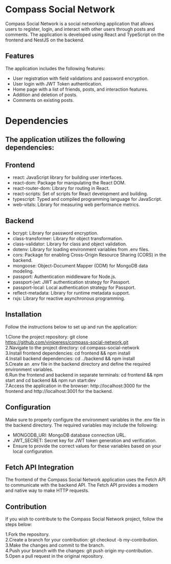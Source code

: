 # Compass Social Network

Compass Social Network is a social networking application that allows users to register, login, and interact with other users through posts and comments. The application is developed using React and TypeScript on the frontend and NestJS on the backend.

## Features
The application includes the following features:

- User registration with field validations and password encryption.<br/>
- User login with JWT Token authentication.<br/>
- Home page with a list of friends, posts, and interaction features.<br/>
- Addition and deletion of posts.<br/>
- Comments on existing posts.<br/>

# Dependencies

## The application utilizes the following dependencies:

## Frontend
* react: JavaScript library for building user interfaces.<br/>
* react-dom: Package for manipulating the React DOM.<br/>
* react-router-dom: Library for routing in React.<br/>
* react-scripts: Set of scripts for React development and building.<br/>
* typescript: Typed and compiled programming language for JavaScript.<br/>
* web-vitals: Library for measuring web performance metrics.<br/>

## Backend
* bcrypt: Library for password encryption.<br/>
* class-transformer: Library for object transformation.<br/>
* class-validator: Library for class and object validation.<br/>
* dotenv: Library for loading environment variables from .env files.<br/>
* cors: Package for enabling Cross-Origin Resource Sharing (CORS) in the backend.<br/>
* mongoose: Object-Document Mapper (ODM) for MongoDB data modeling.<br/>
* passport: Authentication middleware for Node.js.<br/>
* passport-jwt: JWT authentication strategy for Passport.<br/>
* passport-local: Local authentication strategy for Passport.<br/>
* reflect-metadata: Library for runtime metadata support.<br/>
* rxjs: Library for reactive asynchronous programming.<br/>

## Installation

Follow the instructions below to set up and run the application:

1.Clone the project repository: git clone <https://github.com/viniperess/compass-social-network.git><br/>
2.Navigate to the project directory: cd compass-social-network<br/>
3.Install frontend dependencies: cd frontend && npm install<br/>
4.Install backend dependencies: cd ../backend && npm install<br/>
5.Create an .env file in the backend directory and define the required environment variables.<br/>
6.Run the frontend and backend in separate terminals: cd frontend && npm start and cd backend && npm run start:dev<br/>
7.Access the application in the browser: http://localhost:3000 for the frontend and http://localhost:3001 for the backend.<br/>

## Configuration

Make sure to properly configure the environment variables in the .env file in the backend directory. The required variables may include the following:

* MONGODB_URI: MongoDB database connection URL.<br/>
* JWT_SECRET: Secret key for JWT token generation and verification.<br/>
* Ensure to provide the correct values for these variables based on your local configuration.<br/>

## Fetch API Integration

The frontend of the Compass Social Network application uses the Fetch API to communicate with the backend API. The Fetch API provides a modern and native way to make HTTP requests.

## Contribution

If you wish to contribute to the Compass Social Network project, follow the steps below:

1.Fork the repository.<br/>
2.Create a branch for your contribution: git checkout -b my-contribution.<br/>
3.Make the changes and commit to the branch.<br/>
4.Push your branch with the changes: git push origin my-contribution.<br/>
5.Open a pull request in the original repository.<br/>


